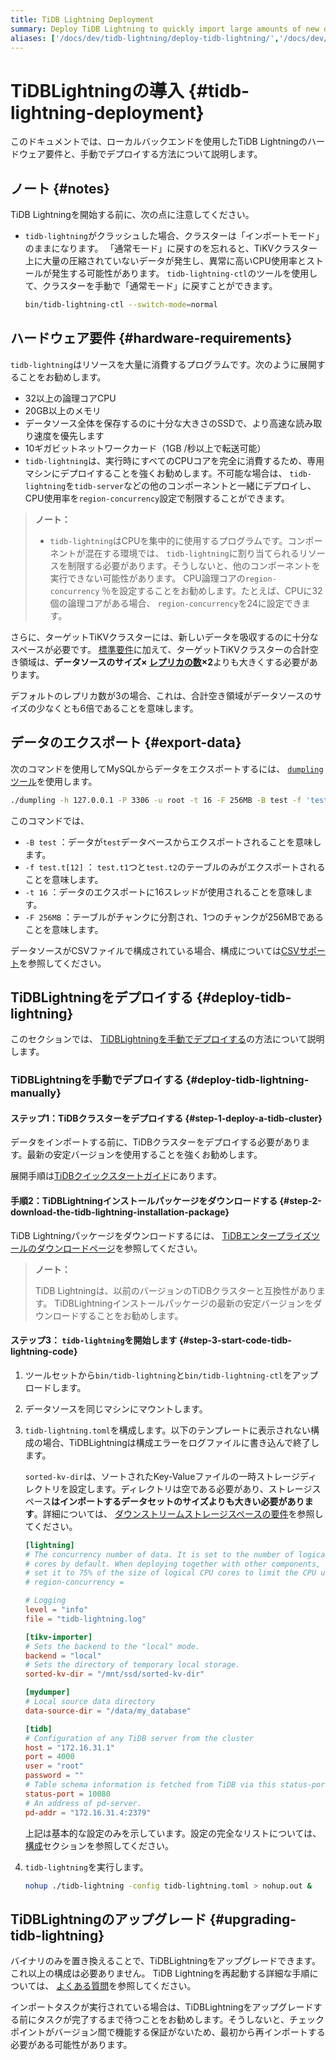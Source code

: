 ```yaml
---
title: TiDB Lightning Deployment
summary: Deploy TiDB Lightning to quickly import large amounts of new data.
aliases: ['/docs/dev/tidb-lightning/deploy-tidb-lightning/','/docs/dev/reference/tools/tidb-lightning/deployment/']
---
```


# TiDBLightningの導入 {#tidb-lightning-deployment}

このドキュメントでは、ローカルバックエンドを使用したTiDB Lightningのハードウェア要件と、手動でデプロイする方法について説明します。

## ノート {#notes}

TiDB Lightningを開始する前に、次の点に注意してください。

-   `tidb-lightning`がクラッシュした場合、クラスターは「インポートモード」のままになります。 「通常モード」に戻すのを忘れると、TiKVクラスター上に大量の圧縮されていないデータが発生し、異常に高いCPU使用率とストールが発生する可能性があります。 `tidb-lightning-ctl`のツールを使用して、クラスターを手動で「通常モード」に戻すことができます。

    ```sh
    bin/tidb-lightning-ctl --switch-mode=normal
    ```

## ハードウェア要件 {#hardware-requirements}

`tidb-lightning`はリソースを大量に消費するプログラムです。次のように展開することをお勧めします。

-   32以上の論理コアCPU
-   20GB以上のメモリ
-   データソース全体を保存するのに十分な大きさのSSDで、より高速な読み取り速度を優先します
-   10ギガビットネットワークカード（1GB /秒以上で転送可能）
-   `tidb-lightning`は、実行時にすべてのCPUコアを完全に消費するため、専用マシンにデプロイすることを強くお勧めします。不可能な場合は、 `tidb-lightning`を`tidb-server`などの他のコンポーネントと一緒にデプロイし、CPU使用率を`region-concurrency`設定で制限することができます。

> <strong>ノート：</strong>
>
> -   `tidb-lightning`はCPUを集中的に使用するプログラムです。コンポーネントが混在する環境では、 `tidb-lightning`に割り当てられるリソースを制限する必要があります。そうしないと、他のコンポーネントを実行できない可能性があります。 CPU論理コアの`region-concurrency` ％を設定することをお勧めします。たとえば、CPUに32個の論理コアがある場合、 `region-concurrency`を24に設定できます。

さらに、ターゲットTiKVクラスターには、新しいデータを吸収するのに十分なスペースが必要です。 [標準要件](/hardware-and-software-requirements.md)に加えて、ターゲットTiKVクラスターの合計空き領域は、<strong>データソースのサイズ× <a href="/faq/manage-cluster-faq.md#is-the-number-of-replicas-in-each-region-configurable-if-yes-how-to-configure-it">レプリカの数</a>×2</strong>よりも大きくする必要があります。

デフォルトのレプリカ数が3の場合、これは、合計空き領域がデータソースのサイズの少なくとも6倍であることを意味します。

## データのエクスポート {#export-data}

次のコマンドを使用してMySQLからデータをエクスポートするには、 [`dumpling`ツール](/dumpling-overview.md)を使用します。

```sh
./dumpling -h 127.0.0.1 -P 3306 -u root -t 16 -F 256MB -B test -f 'test.t[12]' -o /data/my_database/
```

このコマンドでは、

-   `-B test` ：データが`test`データベースからエクスポートされることを意味します。
-   `-f test.t[12]` ： `test.t1`つと`test.t2`のテーブルのみがエクスポートされることを意味します。
-   `-t 16` ：データのエクスポートに16スレッドが使用されることを意味します。
-   `-F 256MB` ：テーブルがチャンクに分割され、1つのチャンクが256MBであることを意味します。

データソースがCSVファイルで構成されている場合、構成については[CSVサポート](/tidb-lightning/migrate-from-csv-using-tidb-lightning.md)を参照してください。

## TiDBLightningをデプロイする {#deploy-tidb-lightning}

このセクションでは、 [TiDBLightningを手動でデプロイする](#deploy-tidb-lightning-manually)の方法について説明します。

### TiDBLightningを手動でデプロイする {#deploy-tidb-lightning-manually}

#### ステップ1：TiDBクラスターをデプロイする {#step-1-deploy-a-tidb-cluster}

データをインポートする前に、TiDBクラスターをデプロイする必要があります。最新の安定バージョンを使用することを強くお勧めします。

展開手順は[TiDBクイックスタートガイド](/quick-start-with-tidb.md)にあります。

#### 手順2：TiDBLightningインストールパッケージをダウンロードする {#step-2-download-the-tidb-lightning-installation-package}

TiDB Lightningパッケージをダウンロードするには、 [TiDBエンタープライズツールのダウンロードページ](/download-ecosystem-tools.md#tidb-lightning)を参照してください。

> <strong>ノート：</strong>
>
> TiDB Lightningは、以前のバージョンのTiDBクラスターと互換性があります。 TiDBLightningインストールパッケージの最新の安定バージョンをダウンロードすることをお勧めします。

#### ステップ3： <code>tidb-lightning</code>を開始します {#step-3-start-code-tidb-lightning-code}

1.  ツールセットから`bin/tidb-lightning`と`bin/tidb-lightning-ctl`をアップロードします。

2.  データソースを同じマシンにマウントします。

3.  `tidb-lightning.toml`を構成します。以下のテンプレートに表示されない構成の場合、TiDBLightningは構成エラーをログファイルに書き込んで終了します。

    `sorted-kv-dir`は、ソートされたKey-Valueファイルの一時ストレージディレクトリを設定します。ディレクトリは空である必要があり、ストレージスペース<strong>はインポートするデータセットのサイズよりも大きい必要があります</strong>。詳細については、 [ダウンストリームストレージスペースの要件](/tidb-lightning/tidb-lightning-requirements.md#resource-requirements)を参照してください。

    ```toml
    [lightning]
    # The concurrency number of data. It is set to the number of logical CPU
    # cores by default. When deploying together with other components, you can
    # set it to 75% of the size of logical CPU cores to limit the CPU usage.
    # region-concurrency =

    # Logging
    level = "info"
    file = "tidb-lightning.log"

    [tikv-importer]
    # Sets the backend to the "local" mode.
    backend = "local"
    # Sets the directory of temporary local storage.
    sorted-kv-dir = "/mnt/ssd/sorted-kv-dir"

    [mydumper]
    # Local source data directory
    data-source-dir = "/data/my_database"

    [tidb]
    # Configuration of any TiDB server from the cluster
    host = "172.16.31.1"
    port = 4000
    user = "root"
    password = ""
    # Table schema information is fetched from TiDB via this status-port.
    status-port = 10080
    # An address of pd-server.
    pd-addr = "172.16.31.4:2379"
    ```

    上記は基本的な設定のみを示しています。設定の完全なリストについては、 [構成](/tidb-lightning/tidb-lightning-configuration.md#tidb-lightning-global)セクションを参照してください。

4.  `tidb-lightning`を実行します。

    ```sh
    nohup ./tidb-lightning -config tidb-lightning.toml > nohup.out &
    ```

## TiDBLightningのアップグレード {#upgrading-tidb-lightning}

バイナリのみを置き換えることで、TiDBLightningをアップグレードできます。これ以上の構成は必要ありません。 TiDB Lightningを再起動する詳細な手順については、 [よくある質問](/tidb-lightning/tidb-lightning-faq.md#how-to-properly-restart-tidb-lightning)を参照してください。

インポートタスクが実行されている場合は、TiDBLightningをアップグレードする前にタスクが完了するまで待つことをお勧めします。そうしないと、チェックポイントがバージョン間で機能する保証がないため、最初から再インポートする必要がある可能性があります。

